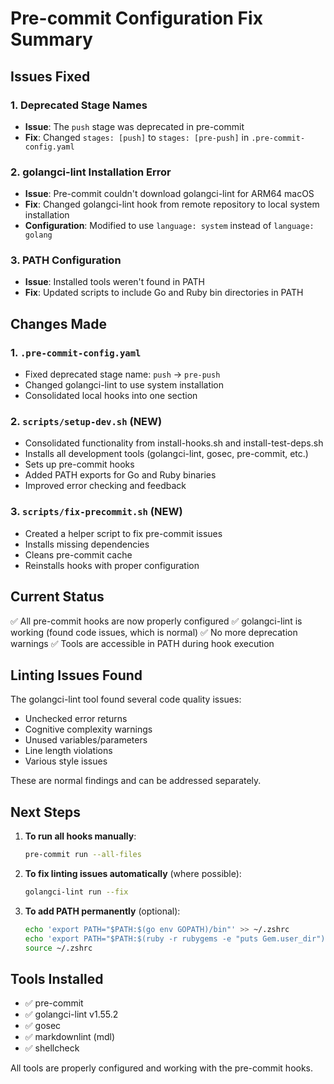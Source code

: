 # Pre-commit Configuration Fix Summary

## Issues Fixed

### 1. Deprecated Stage Names
- **Issue**: The `push` stage was deprecated in pre-commit
- **Fix**: Changed `stages: [push]` to `stages: [pre-push]` in `.pre-commit-config.yaml`

### 2. golangci-lint Installation Error
- **Issue**: Pre-commit couldn't download golangci-lint for ARM64 macOS
- **Fix**: Changed golangci-lint hook from remote repository to local system installation
- **Configuration**: Modified to use `language: system` instead of `language: golang`

### 3. PATH Configuration
- **Issue**: Installed tools weren't found in PATH
- **Fix**: Updated scripts to include Go and Ruby bin directories in PATH

## Changes Made

### 1. `.pre-commit-config.yaml`
- Fixed deprecated stage name: `push` → `pre-push`
- Changed golangci-lint to use system installation
- Consolidated local hooks into one section

### 2. `scripts/setup-dev.sh` (NEW)
- Consolidated functionality from install-hooks.sh and install-test-deps.sh
- Installs all development tools (golangci-lint, gosec, pre-commit, etc.)
- Sets up pre-commit hooks
- Added PATH exports for Go and Ruby binaries
- Improved error checking and feedback

### 3. `scripts/fix-precommit.sh` (NEW)
- Created a helper script to fix pre-commit issues
- Installs missing dependencies
- Cleans pre-commit cache
- Reinstalls hooks with proper configuration

## Current Status

✅ All pre-commit hooks are now properly configured
✅ golangci-lint is working (found code issues, which is normal)
✅ No more deprecation warnings
✅ Tools are accessible in PATH during hook execution

## Linting Issues Found

The golangci-lint tool found several code quality issues:
- Unchecked error returns
- Cognitive complexity warnings
- Unused variables/parameters
- Line length violations
- Various style issues

These are normal findings and can be addressed separately.

## Next Steps

1. **To run all hooks manually**:
   ```bash
   pre-commit run --all-files
   ```

2. **To fix linting issues automatically** (where possible):
   ```bash
   golangci-lint run --fix
   ```

3. **To add PATH permanently** (optional):
   ```bash
   echo 'export PATH="$PATH:$(go env GOPATH)/bin"' >> ~/.zshrc
   echo 'export PATH="$PATH:$(ruby -r rubygems -e "puts Gem.user_dir")/bin"' >> ~/.zshrc
   source ~/.zshrc
   ```

## Tools Installed

- ✅ pre-commit
- ✅ golangci-lint v1.55.2
- ✅ gosec
- ✅ markdownlint (mdl)
- ✅ shellcheck

All tools are properly configured and working with the pre-commit hooks.
